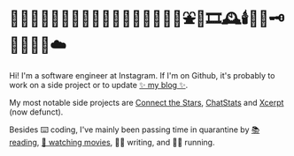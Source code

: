 # 🧶🧵🦉🦎🐋🌿🌱🍃🎍🍂🌾🌺🌸🌻✨🌊🍦⛲️🌌🎞🕰🕯💎🔮🗝🧸💢🌀🐚☁️

Hi! I'm a software engineer at Instagram. If I'm on Github, it's probably to work on a side project or to update [✨ my blog ✨](https://ericbai.co/).

My most notable side projects are [Connect the Stars](https://connectthestars.xyz/), [ChatStats](https://github.com/baieric/chatstats) and [Xcerpt](https://ericbai.co/selected-press-and-media-for-xcerpt) (now defunct).

Besides ⌨️ coding, I've mainly been passing time in quarantine by [📚 reading](https://www.goodreads.com/user/show/8518495-eric), [🍿 watching movies](https://letterboxd.com/ericbai/), ✍🏼 writing, and 🏃🏻 running.

<!--
**baieric/baieric** is a ✨ _special_ ✨ repository because its `README.md` (this file) appears on your GitHub profile.

Here are some ideas to get you started:

- 🔭 I’m currently working on ...
- 🌱 I’m currently learning ...
- 👯 I’m looking to collaborate on ...
- 🤔 I’m looking for help with ...
- 💬 Ask me about ...
- 📫 How to reach me: ...
- 😄 Pronouns: ...
- ⚡ Fun fact: ...
-->
